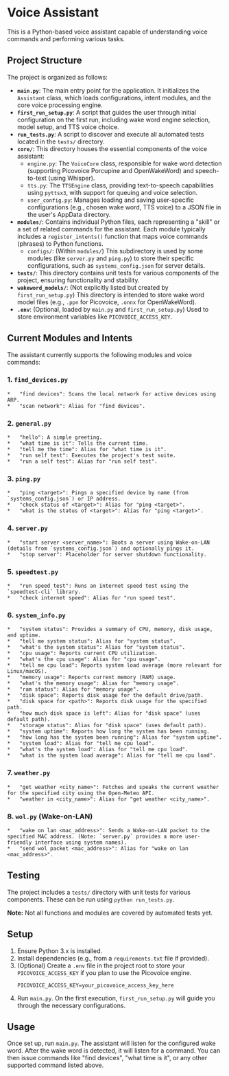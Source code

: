 # Voice Assistant

This is a Python-based voice assistant capable of understanding voice commands and performing various tasks.

## Project Structure

The project is organized as follows:

*   **`main.py`**: The main entry point for the application. It initializes the `Assistant` class, which loads configurations, intent modules, and the core voice processing engine.
*   **`first_run_setup.py`**: A script that guides the user through initial configuration on the first run, including wake word engine selection, model setup, and TTS voice choice.
*   **`run_tests.py`**: A script to discover and execute all automated tests located in the `tests/` directory.
*   **`core/`**: This directory houses the essential components of the voice assistant:
    *   `engine.py`: The `VoiceCore` class, responsible for wake word detection (supporting Picovoice Porcupine and OpenWakeWord) and speech-to-text (using Whisper).
    *   `tts.py`: The `TTSEngine` class, providing text-to-speech capabilities using `pyttsx3`, with support for queuing and voice selection.
    *   `user_config.py`: Manages loading and saving user-specific configurations (e.g., chosen wake word, TTS voice) to a JSON file in the user's AppData directory.
*   **`modules/`**: Contains individual Python files, each representing a "skill" or a set of related commands for the assistant. Each module typically includes a `register_intents()` function that maps voice commands (phrases) to Python functions.
    *   `configs/`: (Within `modules/`) This subdirectory is used by some modules (like `server.py` and `ping.py`) to store their specific configurations, such as `systems_config.json` for server details.
*   **`tests/`**: This directory contains unit tests for various components of the project, ensuring functionality and stability.
*   **`wakeword_models/`**: (Not explicitly listed but created by `first_run_setup.py`) This directory is intended to store wake word model files (e.g., `.ppn` for Picovoice, `.onnx` for OpenWakeWord).
*   **`.env`**: (Optional, loaded by `main.py` and `first_run_setup.py`) Used to store environment variables like `PICOVOICE_ACCESS_KEY`.

## Current Modules and Intents

The assistant currently supports the following modules and voice commands:

### 1. `find_devices.py`
    *   "find devices": Scans the local network for active devices using ARP.
    *   "scan network": Alias for "find devices".

### 2. `general.py`
    *   "hello": A simple greeting.
    *   "what time is it": Tells the current time.
    *   "tell me the time": Alias for "what time is it".
    *   "run self test": Executes the project's test suite.
    *   "run a self test": Alias for "run self test".

### 3. `ping.py`
    *   "ping <target>": Pings a specified device by name (from `systems_config.json`) or IP address.
    *   "check status of <target>": Alias for "ping <target>".
    *   "what is the status of <target>": Alias for "ping <target>".

### 4. `server.py`
    *   "start server <server_name>": Boots a server using Wake-on-LAN (details from `systems_config.json`) and optionally pings it.
    *   "stop server": Placeholder for server shutdown functionality.

### 5. `speedtest.py`
    *   "run speed test": Runs an internet speed test using the `speedtest-cli` library.
    *   "check internet speed": Alias for "run speed test".

### 6. `system_info.py`
    *   "system status": Provides a summary of CPU, memory, disk usage, and uptime.
    *   "tell me system status": Alias for "system status".
    *   "what's the system status": Alias for "system status".
    *   "cpu usage": Reports current CPU utilization.
    *   "what's the cpu usage": Alias for "cpu usage".
    *   "tell me cpu load": Reports system load average (more relevant for Linux/macOS).
    *   "memory usage": Reports current memory (RAM) usage.
    *   "what's the memory usage": Alias for "memory usage".
    *   "ram status": Alias for "memory usage".
    *   "disk space": Reports disk usage for the default drive/path.
    *   "disk space for <path>": Reports disk usage for the specified path.
    *   "how much disk space is left": Alias for "disk space" (uses default path).
    *   "storage status": Alias for "disk space" (uses default path).
    *   "system uptime": Reports how long the system has been running.
    *   "how long has the system been running": Alias for "system uptime".
    *   "system load": Alias for "tell me cpu load".
    *   "what's the system load": Alias for "tell me cpu load".
    *   "what is the system load average": Alias for "tell me cpu load".

### 7. `weather.py`
    *   "get weather <city_name>": Fetches and speaks the current weather for the specified city using the Open-Meteo API.
    *   "weather in <city_name>": Alias for "get weather <city_name>".

### 8. `wol.py` (Wake-on-LAN)
    *   "wake on lan <mac_address>": Sends a Wake-on-LAN packet to the specified MAC address. (Note: `server.py` provides a more user-friendly interface using system names).
    *   "send wol packet <mac_address>": Alias for "wake on lan <mac_address>".

## Testing

The project includes a `tests/` directory with unit tests for various components. These can be run using `python run_tests.py`.

**Note:** Not all functions and modules are covered by automated tests yet.

## Setup

1.  Ensure Python 3.x is installed.
2.  Install dependencies (e.g., from a `requirements.txt` file if provided).
3.  (Optional) Create a `.env` file in the project root to store your `PICOVOICE_ACCESS_KEY` if you plan to use the Picovoice engine.
    ```
    PICOVOICE_ACCESS_KEY=your_picovoice_access_key_here
    ```
4.  Run `main.py`. On the first execution, `first_run_setup.py` will guide you through the necessary configurations.

## Usage

Once set up, run `main.py`. The assistant will listen for the configured wake word. After the wake word is detected, it will listen for a command.
You can then issue commands like "find devices", "what time is it", or any other supported command listed above.